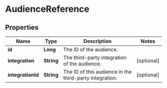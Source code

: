 

# AudienceReference

## Properties

Name | Type | Description | Notes
------------ | ------------- | ------------- | -------------
**id** | **Long** | The ID of the audience. | 
**integration** | **String** | The third-party integration of the audience. |  [optional]
**integrationId** | **String** | The ID of this audience in the third-party integration. |  [optional]



